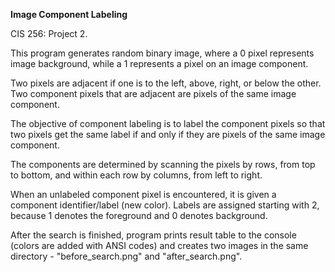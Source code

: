 **Image Component Labeling**

CIS 256: Project 2.

This program generates random binary image, where a 0 pixel represents image background,
while a 1 represents a pixel on an image component.
 
Two pixels are adjacent if one is to the left, above, right, or below the other.
Two component pixels that are adjacent are pixels of the same image component.

The objective of component labeling is to label the component pixels so that two pixels get the same label
if and only if they are pixels of the same image component.

The components are determined by scanning the pixels by rows, from top to bottom, and within each row by columns, from left to right. 

When an unlabeled component pixel is encountered, it is given a component identifier/label (new color). 
Labels are assigned starting with 2, because 1 denotes the foreground and 0 denotes background.

After the search is finished, program prints result table to the console (colors are added with ANSI codes)
and creates two images in the same directory - "before_search.png" and "after_search.png".
